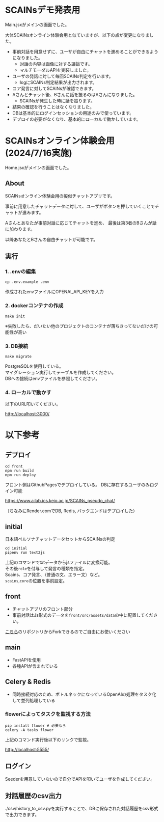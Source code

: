 # SCAINsデモ発表用
Main.jsxがメインの画面でした。

大体SCAINsオンライン体験会用と似ていますが、以下の点が変更になりました。

- 事前対話を用意せずに、ユーザが自由にチャットを進めることができるようになりました。
  - 対話の内容は画像に対する議論です。
  - マルチモーダルAPIを実装しました。
- ユーザの発話に対して毎回SCAINs判定を行います。
  - logにSCAINs判定結果が出力されます。
- コア発言に対してSCAINsが確認できます。
- Aさんとチャット後、Bさんに話を振るのはAさんになりました。
  - SCAINsが発生した時に話を振ります。
- 結果の確認を行うことはなくなりました。
- DBは基本的にログインセッションの用途のみで使っています。
- デプロイの必要がなくなり、基本的にローカルで動かしています。

# SCAINsオンライン体験会用(2024/7/16実施)
Home.jsxがメインの画面でした。
## About

SCAINsオンライン体験会用の擬似チャットアプリです。

事前に用意したチャットデータに対して、ユーザがボタンを押していくことでチャットが進みます。

Aさんとあなたが事前対話に応じてチャットを進め、 最後は第3者のBさんが話に加わります。

以降あなたとBさんの自由チャットが可能です。

## 実行
### 1. .envの編集
```
cp .env.example .env
```
作成されたenvファイルにOPENAI_API_KEYを入力

### 2. dockerコンテナの作成

```
make init
```
※失敗したら、だいたい他のプロジェクトのコンテナが落ちきってないだけの可能性が高い

### 3. DB接続

```
make migrate
```
PostgreSQLを使用している。\
マイグレーション実行してテーブルを作成してください。\
DBへの接続はenvファイルを参照してください。

### 4. ローカルで動かす
以下のURL叩いてください。
<p><a href="http://localhost:3000/" target="_blank">http://localhost:3000/</a></p>

# 以下参考

## デプロイ
```
cd front
npm run build
npm run deploy
```
フロント側はGithubPagesでデプロイしている。
DBに存在するユーザのみログイン可能
<p><a href="https://www.ailab.ics.keio.ac.jp/SCAINs_pseudo_chat/" target="_blank">https://www.ailab.ics.keio.ac.jp/SCAINs_pseudo_chat/</a></p>

（ちなみにRender.comでDB, Redis, バックエンドはデプロイした）
## initial
日本語ペルソナチャットデータセットからSCAINsの判定
```
cd initial
pipenv run text2js
```
上記のコマンドでtxtデータからjsファイルに変換可能。\
その後`role`を付与して発言の種類を指定。\
Scains、コア発言、（普通の文、エラー文）など。\
`scains`,`core`の位置を事前設定。


## front
- チャットアプリのフロント部分
- 事前対話はJs形式のデータを```front/src/assets/data```の中に配置してください。

[こちら][]のリポジトリからForkできるのでご自由にお使いください

[こちら]: https://github.com/Kenshin0011/chat_ui_react

## main
- FastAPIを使用
- 各種APIが含まれている

## Celery & Redis
- 同時接続対応のため、ボトルネックになっているOpenAIの処理をタスク化して並列処理している
### flowerによってタスクを監視する方法
```
pip install flower # 必要なら
celery -A tasks flower
```
上記のコマンド実行後以下のリンクで監視。
<p><a href="http://localhost:5555/" target="_blank">http://localhost:5555/</a></p>

## ログイン
Seederを用意していないので自分でAPIを叩いてユーザを作成してください。

## 対話履歴のcsv出力
./csv/history_to_csv.pyを実行することで、DBに保存された対話履歴をcsv形式で出力できます。
